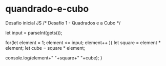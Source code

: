 # quandrado-e-cubo
Desafio inicial JS
/* Desafio 1 - Quadrados e a Cubo */

let input = parseInt(gets());

for(let element = 1; element <= input; element++ ){
  let square = element * element;
  let cube = square * element;
  
  console.log(element+" "+square+" "+cube);
}
